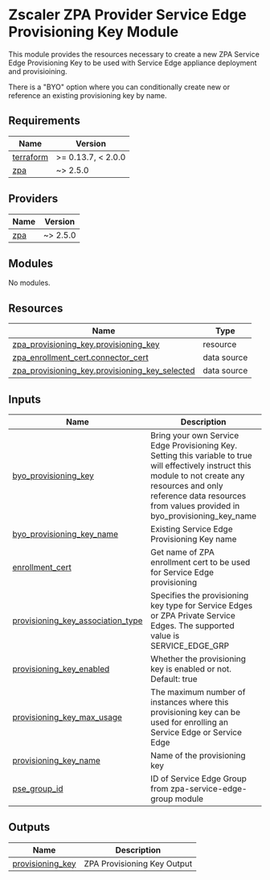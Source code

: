 # Zscaler ZPA Provider Service Edge Provisioning Key Module

This module provides the resources necessary to create a new ZPA Service Edge Provisioning Key to be used with Service Edge appliance deployment and provisioining.

There is a "BYO" option where you can conditionally create new or reference an existing provisioning key by name.

<!-- BEGINNING OF PRE-COMMIT-TERRAFORM DOCS HOOK -->
## Requirements

| Name | Version |
|------|---------|
| <a name="requirement_terraform"></a> [terraform](#requirement\_terraform) | >= 0.13.7, < 2.0.0 |
| <a name="requirement_zpa"></a> [zpa](#requirement\_zpa) | ~> 2.5.0 |

## Providers

| Name | Version |
|------|---------|
| <a name="provider_zpa"></a> [zpa](#provider\_zpa) | ~> 2.5.0 |

## Modules

No modules.

## Resources

| Name | Type |
|------|------|
| [zpa_provisioning_key.provisioning_key](https://registry.terraform.io/providers/zscaler/zpa/latest/docs/resources/provisioning_key) | resource |
| [zpa_enrollment_cert.connector_cert](https://registry.terraform.io/providers/zscaler/zpa/latest/docs/data-sources/enrollment_cert) | data source |
| [zpa_provisioning_key.provisioning_key_selected](https://registry.terraform.io/providers/zscaler/zpa/latest/docs/data-sources/provisioning_key) | data source |

## Inputs

| Name | Description | Type | Default | Required |
|------|-------------|------|---------|:--------:|
| <a name="input_byo_provisioning_key"></a> [byo\_provisioning\_key](#input\_byo\_provisioning\_key) | Bring your own Service Edge Provisioning Key. Setting this variable to true will effectively instruct this module to not create any resources and only reference data resources from values provided in byo\_provisioning\_key\_name | `bool` | `false` | no |
| <a name="input_byo_provisioning_key_name"></a> [byo\_provisioning\_key\_name](#input\_byo\_provisioning\_key\_name) | Existing Service Edge Provisioning Key name | `string` | `null` | no |
| <a name="input_enrollment_cert"></a> [enrollment\_cert](#input\_enrollment\_cert) | Get name of ZPA enrollment cert to be used for Service Edge provisioning | `string` | `"Service Edge"` | no |
| <a name="input_provisioning_key_association_type"></a> [provisioning\_key\_association\_type](#input\_provisioning\_key\_association\_type) | Specifies the provisioning key type for Service Edges or ZPA Private Service Edges. The supported value is SERVICE\_EDGE\_GRP | `string` | `"SERVICE_EDGE_GRP"` | no |
| <a name="input_provisioning_key_enabled"></a> [provisioning\_key\_enabled](#input\_provisioning\_key\_enabled) | Whether the provisioning key is enabled or not. Default: true | `bool` | `true` | no |
| <a name="input_provisioning_key_max_usage"></a> [provisioning\_key\_max\_usage](#input\_provisioning\_key\_max\_usage) | The maximum number of instances where this provisioning key can be used for enrolling an Service Edge or Service Edge | `number` | n/a | yes |
| <a name="input_provisioning_key_name"></a> [provisioning\_key\_name](#input\_provisioning\_key\_name) | Name of the provisioning key | `string` | n/a | yes |
| <a name="input_pse_group_id"></a> [pse\_group\_id](#input\_pse\_group\_id) | ID of Service Edge Group from zpa-service-edge-group module | `string` | `null` | no |

## Outputs

| Name | Description |
|------|-------------|
| <a name="output_provisioning_key"></a> [provisioning\_key](#output\_provisioning\_key) | ZPA Provisioning Key Output |
<!-- END OF PRE-COMMIT-TERRAFORM DOCS HOOK -->
